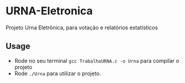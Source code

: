 # URNA-Eletronica
Projeto Urna Eletrônica, para votação e relatórios estatísticos

## Usage

- Rode no seu terminal `gcc TrabalhoURNA.c -o Urna` para compilar o projeto
- Rode `./Urna` para utilizar o projeto.
